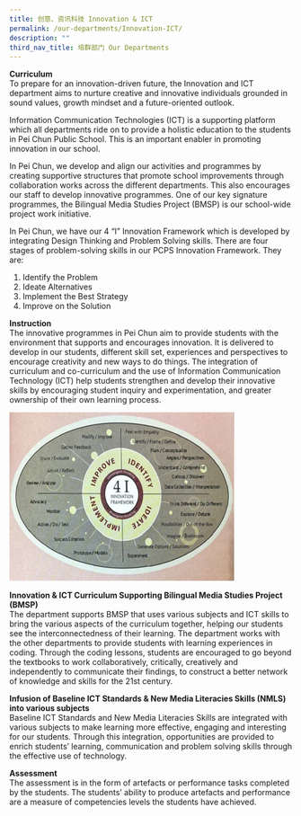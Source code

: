 ```yaml
---
title: 创意、资讯科技 Innovation & ICT
permalink: /our-departments/Innovation-ICT/
description: ""
third_nav_title: 培群部门 Our Departments
---
```


<b>Curriculum</b><br>
To prepare for an innovation-driven future, the Innovation and ICT department aims to nurture creative and innovative individuals grounded in sound values, growth mindset and a future-oriented outlook.

Information Communication Technologies (ICT) is a supporting platform which all departments ride on to provide a holistic education to the students in Pei Chun Public School. This is an important enabler in promoting innovation in our school.

In Pei Chun, we develop and align our activities and programmes by creating supportive structures that promote school improvements through collaboration works across the different departments. This also encourages our staff to develop innovative programmes. One of our key signature programmes, the Bilingual Media Studies Project (BMSP) is our school-wide project work initiative.

In Pei Chun, we have our 4 “I” Innovation Framework which is developed by integrating Design Thinking and Problem Solving skills. There are four stages of problem-solving skills in our PCPS Innovation Framework. They are:
1.	Identify the Problem
2.	Ideate Alternatives
3.	Implement the Best Strategy
4.	Improve on the Solution

<b>Instruction</b><br>
The innovative programmes in Pei Chun aim to provide students with the environment that supports and encourages innovation. It is delivered to develop in our students, different skill set, experiences and perspectives to encourage creativity and new ways to do things. The integration of curriculum and co-curriculum and the use of Information Communication Technology (ICT) help students strengthen and develop their innovative skills by encouraging student inquiry and experimentation, and greater ownership of their own learning process.

<img src="/images/Our%20Programmes/ICT1.jpg" alt="ICT1" style="width:400px;height:300px;">

<b>Innovation & ICT Curriculum Supporting Bilingual Media Studies Project (BMSP)</b><br>
The department supports BMSP that uses various subjects and ICT skills to bring the various aspects of the curriculum together, helping our students see the interconnectedness of their learning. The department works with the other departments to provide students with learning experiences in coding. Through the coding lessons, students are encouraged to go beyond the textbooks to work collaboratively, critically, creatively and independently to communicate their findings, to construct a better network of knowledge and skills for the 21st century.

<b>Infusion of Baseline ICT Standards & New Media Literacies Skills (NMLS) into various subjects</b><br>
Baseline ICT Standards and New Media Literacies Skills are integrated with various subjects to make learning more effective, engaging and interesting for our students. Through this integration, opportunities are provided to enrich students’ learning, communication and problem solving skills through the effective use of technology.

<b>Assessment</b><br>
The assessment is in the form of artefacts or performance tasks completed by the students. The students’ ability to produce artefacts and performance are a measure of competencies levels the students have achieved.